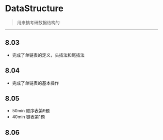 # DataStructure
> 用来搞考研数据结构的
---
## 8.03
- 完成了单链表的定义，头插法和尾插法

## 8.04
- 完成了单链表的基本操作

## 8.05
- 50min 顺序表第9题
- 40min 链表第1题

## 8.06

